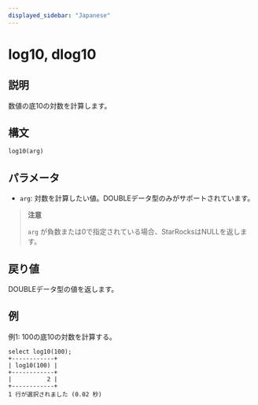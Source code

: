 ```yaml
---
displayed_sidebar: "Japanese"
---
```


# log10, dlog10

## 説明

数値の底10の対数を計算します。

## 構文

```SQL
log10(arg)
```

## パラメータ

- `arg`: 対数を計算したい値。DOUBLEデータ型のみがサポートされています。

> **注意**
>
> `arg` が負数または0で指定されている場合、StarRocksはNULLを返します。

## 戻り値

DOUBLEデータ型の値を返します。

## 例

例1: 100の底10の対数を計算する。

```Plain
select log10(100);
+------------+
| log10(100) |
+------------+
|          2 |
+------------+
1 行が選択されました (0.02 秒)
```